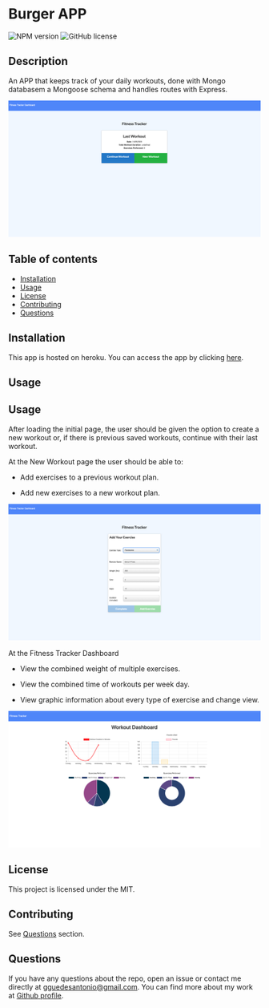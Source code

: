 # Burger APP

![NPM version](https://img.shields.io/badge/npm-6.14.7-green)
![GitHub license](https://img.shields.io/badge/License-MIT-blue.svg)

  ## Description
  An APP that keeps track of your daily workouts, done with Mongo databasem a Mongoose schema and handles routes with Express.

  ![WorkoutTracker](./public/assets/workoutTracker.png)
  
  ## Table of contents
  
  * [Installation](#installation)
  * [Usage](#usage)
  * [License](#license)
  * [Contributing](#contributing)
  * [Questions](#questions)
  

  ## Installation
  
  This app is hosted on heroku. You can access the app by clicking [here](https://guedesantonio-workout-tracker.herokuapp.com/).


  ## Usage
  
## Usage

After loading the initial page, the user should be given the option to create a new workout or, if there is previous saved workouts, continue with their last workout.

At the New Workout page the user should be able to:

- Add exercises to a previous workout plan.

- Add new exercises to a new workout plan.

![NewWorkout](./public/assets/newWorkout.png)

At the Fitness Tracker Dashboard

- View the combined weight of multiple exercises.

- View the combined time of workouts per week day.

- View graphic information about every type of exercise and change view.

![Dashboard](./public/assets/dashboard.png)

  ## License
  This project is licensed under the MIT.

  ## Contributing
  See [Questions](#Questions) section.

  ## Questions
  If you have any questions about the repo, open an issue or contact me directly at gguedesantonio@gmail.com. 
  You can find more about my work at [Github profile](https://github.com/guedesantonio). 
